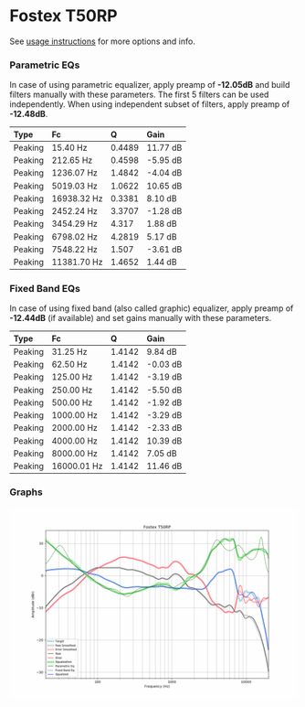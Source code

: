 # Fostex T50RP
See [usage instructions](https://github.com/jaakkopasanen/AutoEq#usage) for more options and info.

### Parametric EQs
In case of using parametric equalizer, apply preamp of **-12.05dB** and build filters manually
with these parameters. The first 5 filters can be used independently.
When using independent subset of filters, apply preamp of **-12.48dB**.

| Type    | Fc          |      Q | Gain     |
|:--------|:------------|:-------|:---------|
| Peaking | 15.40 Hz    | 0.4489 | 11.77 dB |
| Peaking | 212.65 Hz   | 0.4598 | -5.95 dB |
| Peaking | 1236.07 Hz  | 1.4842 | -4.04 dB |
| Peaking | 5019.03 Hz  | 1.0622 | 10.65 dB |
| Peaking | 16938.32 Hz | 0.3381 | 8.10 dB  |
| Peaking | 2452.24 Hz  | 3.3707 | -1.28 dB |
| Peaking | 3454.29 Hz  | 4.317  | 1.88 dB  |
| Peaking | 6798.02 Hz  | 4.2819 | 5.17 dB  |
| Peaking | 7548.22 Hz  | 1.507  | -3.61 dB |
| Peaking | 11381.70 Hz | 1.4652 | 1.44 dB  |

### Fixed Band EQs
In case of using fixed band (also called graphic) equalizer, apply preamp of **-12.44dB**
(if available) and set gains manually with these parameters.

| Type    | Fc          |      Q | Gain     |
|:--------|:------------|:-------|:---------|
| Peaking | 31.25 Hz    | 1.4142 | 9.84 dB  |
| Peaking | 62.50 Hz    | 1.4142 | -0.03 dB |
| Peaking | 125.00 Hz   | 1.4142 | -3.19 dB |
| Peaking | 250.00 Hz   | 1.4142 | -5.50 dB |
| Peaking | 500.00 Hz   | 1.4142 | -1.92 dB |
| Peaking | 1000.00 Hz  | 1.4142 | -3.29 dB |
| Peaking | 2000.00 Hz  | 1.4142 | -2.33 dB |
| Peaking | 4000.00 Hz  | 1.4142 | 10.39 dB |
| Peaking | 8000.00 Hz  | 1.4142 | 7.05 dB  |
| Peaking | 16000.01 Hz | 1.4142 | 11.46 dB |

### Graphs
![](./Fostex%20T50RP.png)